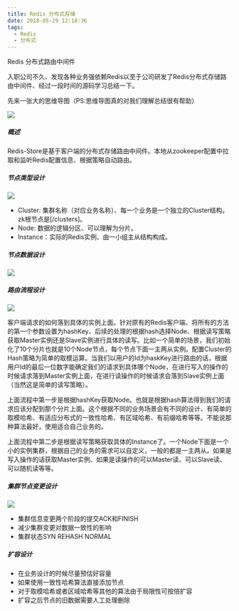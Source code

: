 ```yaml
---
title: Redis 分布式存储
date: 2018-05-29 12:18:36
tags:
  - Redis
  - 分布式
---
```

Redis 分布式路由中间件

入职公司不久、发现各种业务强依赖Redis以至于公司研发了Redis分布式存储路由中间件、经过一段时间的源码学习总结一下。

先来一张大的思维导图（PS:思维导图真的对我们理解总结很有帮助）

![](/img/Redis分布式.png)

##### 概述
Redis-Store是基于客户端的分布式存储路由中间件。本地从zookeeper配置中拉取和监听Redis配置信息、根据策略自动路由。

##### 节点类型设计
![](/img/zknode.png)

>
* Cluster:  集群名称（对应业务名称）、每一个业务是一个独立的Cluster结构。zk根节点是[/clusters]。
* Node:     数据的逻辑分区、可以理解为分片。
* Instance：实际的Redis实例、由一小组主从结构构成。

##### 节点数据设计

![](/img/uml.png)

##### 路由流程设计
![](/img/flow.png)

客户端请求的如何落到具体的实例上面。针对原有的Redis客户端、将所有的方法的第一个参数设置为hashKey、后续的处理的根据hash选择Node、根据读写策略获取Master实例还是Slave实例进行具体的读写。比如一个简单的场景，我们初始化了10个分片也就是10个Node节点，每个节点下面一主两从实例。配置Cluster的Hash策略为简单的取模运算。当我们以用户的Id为haskKey进行路由的话，根据用户Id的最后一位数字能确定我们的请求到具体哪个Node，在进行写入的操作的时候请求落到Master实例上面，在进行读操作的时候请求会落到Slave实例上面（当然这是简单的读写策略）。

上面流程中第一步是根据hashKey获取Node。也就是根据hash算法得到我们的请求应该分配到那个分片上面。这个根据不同的业务场景会有不同的设计、有简单的取模哈希、有适应分布式的一致性哈希、有区域哈希、有前缀哈希等等。不能说那种算法最好，使用适合自己业务的。

上面流程中第二步是根据读写策略获取具体的Instance了。一个Node下面是一个小的实例集群，根据自己的业务的需求可以自定义，一般的都是一主两从。如果是写入操作的话获取Master实例、如果是读操作的可以Master读、可以Slave读、可以随机读等等。

##### 集群节点变更设计

![](/img/rehash.png)

* 集群信息变更两个阶段的提交ACK和FINISH
* 减少集群变更对数据一致性的影响
* 集群状态SYN REHASH NORMAL

##### 扩容设计

* 在业务设计的时候尽量预估好容量
* 如果使用一致性哈希算法直接添加节点
* 对于取模哈希或者区域哈希等其他的算法由于局限性可按倍扩容
* 扩容之后节点的旧数据需要人工处理删除
